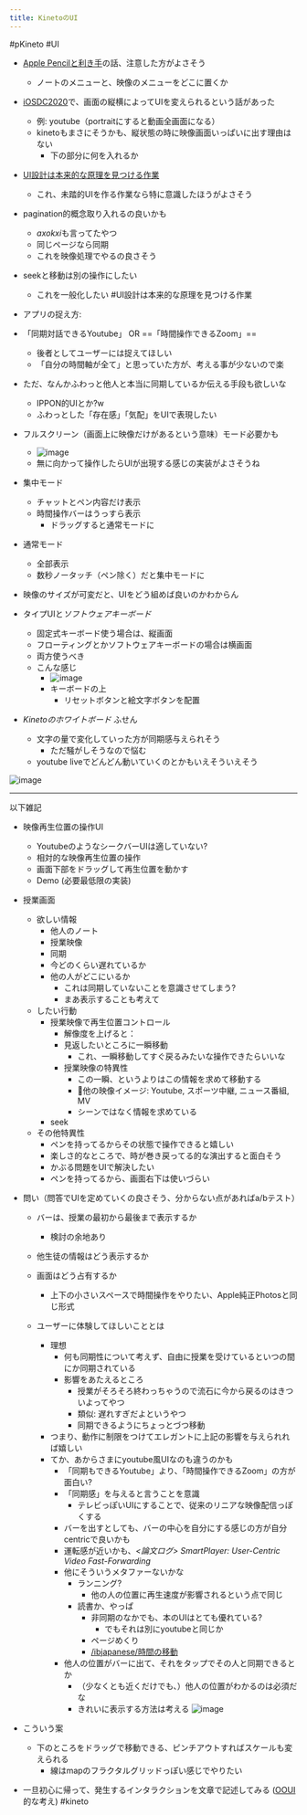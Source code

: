 ```yaml
---
title: KinetoのUI
---
```


\#pKineto #UI

* [Apple Pencilと利き手](Apple%20Pencil%E3%81%A8%E5%88%A9%E3%81%8D%E6%89%8B.md)の話、注意した方がよさそう
  
  * ノートのメニューと、映像のメニューをどこに置くか
* [iOSDC2020](iOSDC2020.md)で、画面の縦横によってUIを変えられるという話があった
  
  * 例: youtube（portraitにすると動画全画面になる）
  * kinetoもまさにそうかも、縦状態の時に映像画面いっぱいに出す理由はない
    * 下の部分に何を入れるか
* [UI設計は本来的な原理を見つける作業](UI%E8%A8%AD%E8%A8%88%E3%81%AF%E6%9C%AC%E6%9D%A5%E7%9A%84%E3%81%AA%E5%8E%9F%E7%90%86%E3%82%92%E8%A6%8B%E3%81%A4%E3%81%91%E3%82%8B%E4%BD%9C%E6%A5%AD.md)
  
  * これ、未踏的UIを作る作業なら特に意識したほうがよさそう
* pagination的概念取り入れるの良いかも
  
  * *axokxi*も言ってたやつ
  * 同じページなら同期
  * これを映像処理でやるの良さそう
* seekと移動は別の操作にしたい
  
  * これを一般化したい #UI設計は本来的な原理を見つける作業
* アプリの捉え方:

* 「同期対話できるYoutube」 OR ==「時間操作できるZoom」==
  
  * 後者としてユーザーには捉えてほしい
  * 「自分の時間軸が全て」と思っていた方が、考える事が少ないので楽
* ただ、なんかふわっと他人と本当に同期しているか伝える手段も欲しいな
  
  * IPPON的UIとか?w
  * ふわっとした「存在感」「気配」をUIで表現したい
* フルスクリーン（画面上に映像だけがあるという意味）モード必要かも
  
  * ![image](https://gyazo.com/fbc7e32421afa4592806177bee9ffb42/thumb/1000)
  * 無に向かって操作したらUIが出現する感じの実装がよさそうね
* 集中モード
  
  * チャットとペン内容だけ表示
  * 時間操作バーはうっすら表示
    * ドラッグすると通常モードに
* 通常モード
  
  * 全部表示
  * 数秒ノータッチ（ペン除く）だと集中モードに
* 映像のサイズが可変だと、UIをどう組めば良いのかわからん

* タイプUIと*ソフトウェアキーボード*
  
  * 固定式キーボード使う場合は、縦画面
  * フローティングとかソフトウェアキーボードの場合は横画面
  * 両方使うべき
  * こんな感じ
    * ![image](https://gyazo.com/381177bb898df62f6d164f80f5a44c4f/thumb/1000)
    * キーボードの上
      * リセットボタンと絵文字ボタンを配置
* *Kinetoのホワイトボード* ふせん
  
  * 文字の量で変化していった方が同期感与えられそう
    * ただ騒がしそうなので悩む
  * youtube liveでどんどん動いていくのとかもいえそういえそう

![image](https://gyazo.com/ebb9ac8b0e4ae0325394ace77baed388/thumb/1000)

---

以下雑記

* 映像再生位置の操作UI
  
  * YoutubeのようなシークバーUIは適していない?
  * 相対的な映像再生位置の操作
  * 画面下部をドラッグして再生位置を動かす
  * Demo (必要最低限の実装)
* 授業画面
  
  * 欲しい情報
    * 他人のノート
    * 授業映像
    * 同期
    * 今どのくらい遅れているか
    * 他の人がどこにいるか
      * これは同期していないことを意識させてしまう?
      * まあ表示することも考えて
  * したい行動
    * 授業映像で再生位置コントロール
      * 解像度を上げると：
      * 見返したいところに一瞬移動
        * これ、一瞬移動してすぐ戻るみたいな操作できたらいいな
      * 授業映像の特異性
        * この一瞬、というよりはこの情報を求めて移動する
        * 他の映像イメージ: Youtube, スポーツ中継, ニュース番組, MV
        * シーンではなく情報を求めている
    * seek
  * その他特異性
    * ペンを持ってるからその状態で操作できると嬉しい
    * 楽しさ的なところで、時が巻き戻ってる的な演出すると面白そう
    * かぶる問題をUIで解決したい
    * ペンを持ってるから、画面右下は使いづらい
* 問い（問答でUIを定めていくの良さそう、分からない点があればa/bテスト）
  
  * バーは、授業の最初から最後まで表示するか
    
    * 検討の余地あり
  * 他生徒の情報はどう表示するか
  
  * 画面はどう占有するか
    
    * 上下の小さいスペースで時間操作をやりたい、Apple純正Photosと同じ形式
  * ユーザーに体験してほしいこととは
    
    * 理想
      * 何も同期性について考えず、自由に授業を受けているといつの間にか同期されている
      * 影響をあたえるところ
        * 授業がそろそろ終わっちゃうので流石に今から戻るのはきついよってやつ
        * 類似: 遅れすぎだよというやつ
        * 同期できるようにちょっとづつ移動
    * つまり、動作に制限をつけてエレガントに上記の影響を与えられれば嬉しい
    * てか、あからさまにyoutube風UIなのも違うのかも
      * 「同期もできるYoutube」より、「時間操作できるZoom」の方が面白い?
      * 「同期感」を与えると言うことを意識
        * テレビっぽいUIにすることで、従来のリニアな映像配信っぽくする
      * バーを出すとしても、バーの中心を自分にする感じの方が自分centricで良いかも
      * 運転感が近いかも、*\<論文ログ> SmartPlayer: User-Centric Video Fast-Forwarding*
      * 他にそういうメタファーないかな
        * ランニング?
          * 他の人の位置に再生速度が影響されるという点で同じ
        * 読書か、やっぱ
          * 非同期のなかでも、本のUIはとても優れている?
            * でもそれは別にyoutubeと同じか
          * ページめくり
          * [/ibjapanese/時間の移動](https://scrapbox.io/ibjapanese/時間の移動)
      * 他人の位置がバーに出て、それをタップでその人と同期できるとか
        * （少なくとも近くだけでも、）他人の位置がわかるのは必須だな
        * きれいに表示する方法は考える
          ![image](https://gyazo.com/bc32292b0c283dab91b47b119013b5be/thumb/1000)
* こういう案
  
  * 下のところをドラッグで移動できる、ピンチアウトすればスケールも変えられる
    * 線はmapのフラクタルグリッドっぽい感じでやりたい
* 一旦初心に帰って、発生するインタラクションを文章で記述してみる ([OOUI](OOUI.md)的な考え)
  \#kineto
